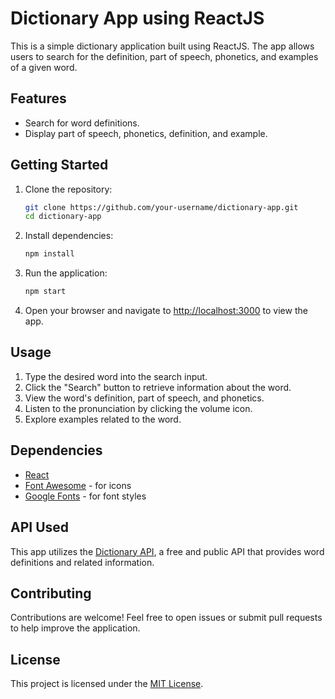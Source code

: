 # Dictionary App using ReactJS

This is a simple dictionary application built using ReactJS. The app allows users to search for the definition, part of speech, phonetics, and examples of a given word. 

## Features

- Search for word definitions.
- Display part of speech, phonetics, definition, and example.

## Getting Started

1. Clone the repository:

    ```bash
    git clone https://github.com/your-username/dictionary-app.git
    cd dictionary-app
    ```

2. Install dependencies:

    ```bash
    npm install
    ```

3. Run the application:

    ```bash
    npm start
    ```

4. Open your browser and navigate to [http://localhost:3000](http://localhost:3000) to view the app.

## Usage

1. Type the desired word into the search input.
2. Click the "Search" button to retrieve information about the word.
3. View the word's definition, part of speech, and phonetics.
4. Listen to the pronunciation by clicking the volume icon.
5. Explore examples related to the word.

## Dependencies

- [React](https://reactjs.org/)
- [Font Awesome](https://fontawesome.com/) - for icons
- [Google Fonts](https://fonts.google.com/) - for font styles

## API Used

This app utilizes the [Dictionary API](https://dictionaryapi.dev/), a free and public API that provides word definitions and related information.

## Contributing

Contributions are welcome! Feel free to open issues or submit pull requests to help improve the application.

## License

This project is licensed under the [MIT License](LICENSE).
